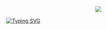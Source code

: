 <h3 align="center">
  
  <p align="center"><img src="https://img.shields.io/badge/WLCM%20TO -ARYAN CMD FILE-green?colorA=%23ff0000&colorB=%23017e40&style=flat-square">  
  
</h3>

[![Typing SVG](https://readme-typing-svg.herokuapp.com?font=Neuton&size=25&color=30FF40&background=000000&center=true&vCenter=true&width=360&height=60&lines=ARYAN+CMD+FILE+🥀;ARYAN+ROBOT+🤙+🥰)](https://git.io/typing-svg)
